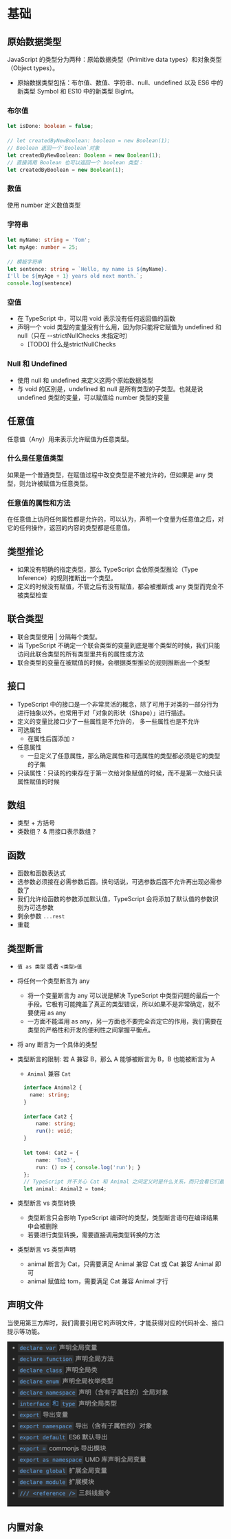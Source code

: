 # 基础

## 原始数据类型

JavaScript 的类型分为两种：原始数据类型（Primitive data types）和对象类型（Object types）。

- 原始数据类型包括：布尔值、数值、字符串、null、undefined 以及 ES6 中的新类型 Symbol 和 ES10 中的新类型 BigInt。

### 布尔值

```ts
let isDone: boolean = false;

// let createdByNewBoolean: boolean = new Boolean(1);
// Boolean 返回一个`Boolean`对象
let createdByNewBoolean: Boolean = new Boolean(1);
// 直接调用 Boolean 也可以返回一个 boolean 类型：
let createdByBoolean = new Boolean(1);
```

### 数值

使用 number 定义数值类型

### 字符串

```ts
let myName: string = 'Tom';
let myAge: number = 25;

// 模板字符串
let sentence: string = `Hello, my name is ${myName}.
I'll be ${myAge + 1} years old next month.`;
console.log(sentence)
```

### 空值

- 在 TypeScript 中，可以用 void 表示没有任何返回值的函数
- 声明一个 void 类型的变量没有什么用，因为你只能将它赋值为 undefined 和 null（只在 --strictNullChecks 未指定时）
  - [TODO] 什么是strictNullChecks

### Null 和 Undefined

- 使用 null 和 undefined 来定义这两个原始数据类型
- 与 void 的区别是，undefined 和 null 是所有类型的子类型。也就是说 undefined 类型的变量，可以赋值给 number 类型的变量

## 任意值

任意值（Any）用来表示允许赋值为任意类型。

### 什么是任意值类型

如果是一个普通类型，在赋值过程中改变类型是不被允许的，但如果是 any 类型，则允许被赋值为任意类型。

### 任意值的属性和方法

在任意值上访问任何属性都是允许的，可以认为，声明一个变量为任意值之后，对它的任何操作，返回的内容的类型都是任意值。

## 类型推论

- 如果没有明确的指定类型，那么 TypeScript 会依照类型推论（Type Inference）的规则推断出一个类型。
- 定义的时候没有赋值，不管之后有没有赋值，都会被推断成 any 类型而完全不被类型检查

## 联合类型

- 联合类型使用 | 分隔每个类型。
- 当 TypeScript 不确定一个联合类型的变量到底是哪个类型的时候，我们只能访问此联合类型的所有类型里共有的属性或方法
- 联合类型的变量在被赋值的时候，会根据类型推论的规则推断出一个类型

## 接口

- TypeScript 中的接口是一个非常灵活的概念，除了可用于对类的一部分行为进行抽象以外，也常用于对「对象的形状（Shape）」进行描述。
- 定义的变量比接口少了一些属性是不允许的， 多一些属性也是不允许
- 可选属性
  - 在属性后面添加 `?`
- 任意属性
  - 一旦定义了任意属性，那么确定属性和可选属性的类型都必须是它的类型的子集
- 只读属性：只读的约束存在于第一次给对象赋值的时候，而不是第一次给只读属性赋值的时候

## 数组

- 类型 + 方括号
- 类数组？ & 用接口表示数组？

## 函数

- 函数和函数表达式
- 选参数必须接在必需参数后面。换句话说，可选参数后面不允许再出现必需参数了
- 我们允许给函数的参数添加默认值，TypeScript 会将添加了默认值的参数识别为可选参数
- 剩余参数 `...rest`
- 重载

## 类型断言

- `值 as 类型` 或者 `<类型>值`
- 将任何一个类型断言为 any
  - 将一个变量断言为 any 可以说是解决 TypeScript 中类型问题的最后一个手段。它极有可能掩盖了真正的类型错误，所以如果不是非常确定，就不要使用 as any
  - 一方面不能滥用 as any，另一方面也不要完全否定它的作用，我们需要在类型的严格性和开发的便利性之间掌握平衡点。
- 将 any 断言为一个具体的类型
- 类型断言的限制: 若 A 兼容 B，那么 A 能够被断言为 B，B 也能被断言为 A
  - `Animal` 兼容 `Cat`
  
  ```ts
    interface Animal2 {
      name: string;
    }

    interface Cat2 {
        name: string;
        run(): void;
    }

    let tom4: Cat2 = {
        name: 'Tom3',
        run: () => { console.log('run'); }
    };
    // TypeScript 并不关心 Cat 和 Animal 之间定义时是什么关系，而只会看它们最终的结构有什么关系——所以它与 Cat extends Animal 是等价的：
    let animal: Animal2 = tom4;
  ```
- 类型断言 vs 类型转换
  - 类型断言只会影响 TypeScript 编译时的类型，类型断言语句在编译结果中会被删除
  - 若要进行类型转换，需要直接调用类型转换的方法
- 类型断言 vs 类型声明
  - animal 断言为 Cat，只需要满足 Animal 兼容 Cat 或 Cat 兼容 Animal 即可
  - animal 赋值给 tom，需要满足 Cat 兼容 Animal 才行

## 声明文件

当使用第三方库时，我们需要引用它的声明文件，才能获得对应的代码补全、接口提示等功能。

![](../images/2023-05-22-22-26-43.png)


## 内置对象